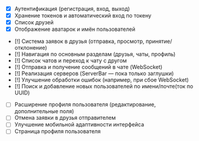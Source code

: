 - [x] Аутентификация (регистрация, вход, выход)
- [x] Хранение токенов и автоматический вход по токену
- [x] Список друзей
- [x] Отображение аватарок и имён пользователей
- [!] Система заявок в друзья (отправка, просмотр, принятие/отклонение)
- [!] Навигация по основным разделам (друзья, чаты, профиль)
- [!] Список чатов и переход к чату с другом
- [!] Отправка и получение сообщений в чате (WebSocket)
- [!] Реализация серверов (ServerBar — пока только заглушки)
- [!] Улучшение обработки ошибок (например, при сбое WebSocket)
- [!] Поиск и добавление новых пользователей по имени/почте(ток по UUID)
- [ ] Расширение профиля пользователя (редактирование, дополнительные поля)
- [ ] Отмена заявки в друзья отправителем
- [ ] Улучшение мобильной адаптивности интерфейса
- [ ] Страница профиля пользователя